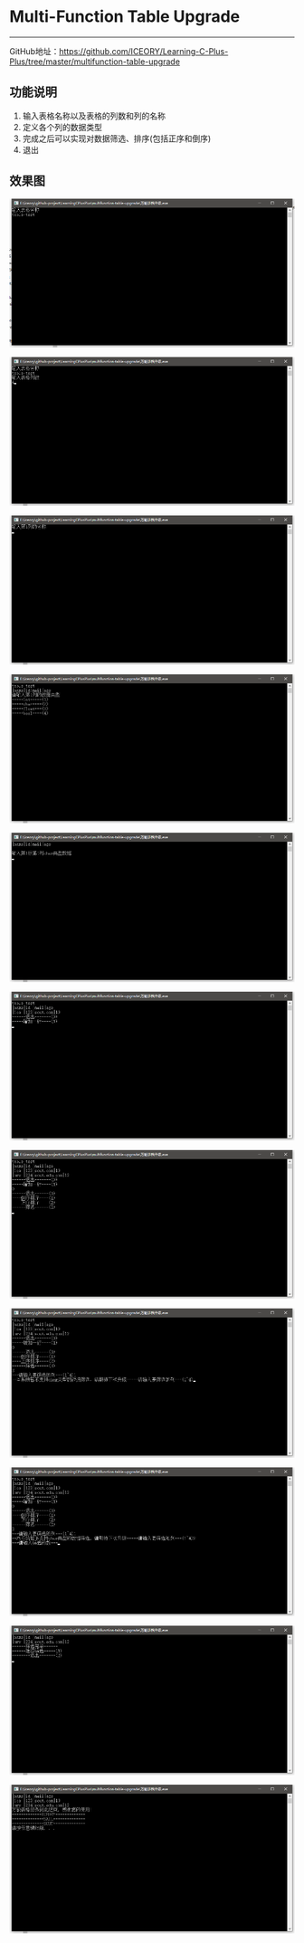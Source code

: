 # Multi-Function Table Upgrade
---

GitHub地址：https://github.com/ICEORY/Learning-C-Plus-Plus/tree/master/multifunction-table-upgrade

## 功能说明

1. 输入表格名称以及表格的列数和列的名称
2. 定义各个列的数据类型
3. 完成之后可以实现对数据筛选、排序(包括正序和倒序)
4. 退出

## 效果图

![input_table_name](./fig_cpp_table/v2/input_table_name.png)

![input_num_column](./fig_cpp_table/v2/input_num_column.png)

![input_column_name](./fig_cpp_table/v2/input_column_name.png)

![input_data_type](./fig_cpp_table/v2/input_data_type.png)

![input_data](./fig_cpp_table/v2/input_data.png)

![add_new_row](./fig_cpp_table/v2/add_new_row.png)

![function_list](./fig_cpp_table/v2/function_list.png)

![sort_supported](./fig_cpp_table/v2/sort_supported.png)

![sort_int_01](./fig_cpp_table/v2/sort_int_01.png)

![sort_finished](./fig_cpp_table/v2/sort_finished.png)

![complete](./fig_cpp_table/v2/complete.png)